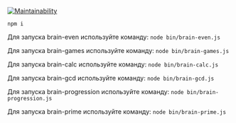 [![Maintainability](https://api.codeclimate.com/v1/badges/5831ca2c9e79f0b60d11/maintainability)](https://codeclimate.com/github/F-l-e-m/frontend-project-lvl1/maintainability)

``` npm i ```

Для запуска brain-even используйте команду: 
``` node bin/brain-even.js ```

Для запуска brain-games используйте команду: 
``` node bin/brain-games.js ```

Для запуска brain-calc используйте команду: 
``` node bin/brain-calc.js ```

Для запуска brain-gcd используйте команду: 
``` node bin/brain-gcd.js ```

Для запуска brain-progression используйте команду: 
``` node bin/brain-progression.js ```

Для запуска brain-prime используйте команду: 
``` node bin/brain-prime.js ```